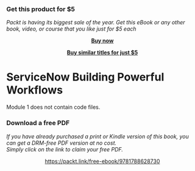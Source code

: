 
### Get this product for $5

<i>Packt is having its biggest sale of the year. Get this eBook or any other book, video, or course that you like just for $5 each</i>


<b><p align='center'>[Buy now](https://packt.link/9781788628730)</p></b>


<b><p align='center'>[Buy similar titles for just $5](https://subscription.packtpub.com/search)</p></b>


# ServiceNow Building Powerful Workflows

Module 1 does not contain code files.
### Download a free PDF

 <i>If you have already purchased a print or Kindle version of this book, you can get a DRM-free PDF version at no cost.<br>Simply click on the link to claim your free PDF.</i>
<p align="center"> <a href="https://packt.link/free-ebook/9781788628730">https://packt.link/free-ebook/9781788628730 </a> </p>